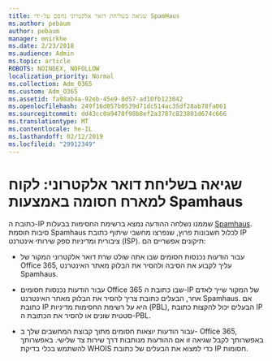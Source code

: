 ```yaml
---
title: שגיאה בשליחת דואר אלקטרוני נחסם על-ידי SpamHaus
ms.author: pebaum
author: pebaum
manager: mnirkhe
ms.date: 2/23/2018
ms.audience: Admin
ms.topic: article
ROBOTS: NOINDEX, NOFOLLOW
localization_priority: Normal
ms.collection: Adm_O365
ms.custom: Adm_O365
ms.assetid: fa98ab4a-92eb-45e9-8d57-ad10fb123042
ms.openlocfilehash: 249f16d057b0539d71dc514ac35df28ab78fa061
ms.sourcegitcommit: dd43cc0a9470f98b8ef2a3787c823801d674c666
ms.translationtype: MT
ms.contentlocale: he-IL
ms.lasthandoff: 02/12/2019
ms.locfileid: "29912349"
---
```

# <a name="error-sending-email-client-host-blocked-using-spamhaus"></a>שגיאה בשליחת דואר אלקטרוני: לקוח למארח חסומה באמצעות Spamhaus

כתובת ה-IP שממנו נשלחה ההודעה נמצא ברשימת החסימות בבעלות [Spamhaus](https://go.microsoft.com/fwlink/p/?linkid=123245). סיבות חוסמת Spamhaus לכלול חשבונות פרוץ, שנפרצו מחשבי שיתוף כתובת IP ציבורית ומדיניות ספק שירותי אינטרנט (ISP). תיקונים אפשריים הם:
  
- עבור הודעות נכנסות חסומים שבו אתה שולט שרת דואר אלקטרוני המקור של Office 365, עליך לקבוע את הסיבה ולהסיר את הבלוק מאתר האינטרנט Spamhaus.
    
- עבור הודעות נכנסות חסומים Office 365 שבו כתובת ה-IP של המקור שייך לאדם אחר, הבעלים כתובת צריך להסיר את הבלוק מאתר האינטרנט Spamhaus. אם כתובת IP היא על רשימת החסימות מדיניות (PBL), הבעלים יכול להקצות כתובת IP סטטית שונים או להסיר את הכתובת ה-PBL.
    
- עבור הודעות יוצאות חסומים מתוך קבוצת המחשבים שלך ב- Office 365, באפשרותך לקבל שגיאה זו אם ההודעות מנותבות דרך שירות צד שלישי. באפשרותך להשתמש בכלי בדיקת WHOIS כדי למצוא את הבעלים של כתובת IP חסומות.
    

